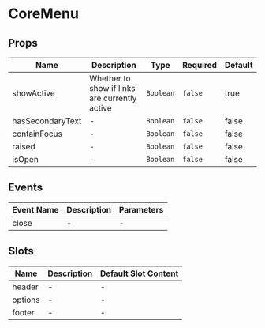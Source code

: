 # CoreMenu

## Props

<!-- @vuese:CoreMenu:props:start -->
|Name|Description|Type|Required|Default|
|---|---|---|---|---|
|showActive|Whether to show if links are currently active|`Boolean`|`false`|true|
|hasSecondaryText|-|`Boolean`|`false`|false|
|containFocus|-|`Boolean`|`false`|false|
|raised|-|`Boolean`|`false`|false|
|isOpen|-|`Boolean`|`false`|false|

<!-- @vuese:CoreMenu:props:end -->


## Events

<!-- @vuese:CoreMenu:events:start -->
|Event Name|Description|Parameters|
|---|---|---|
|close|-|-|

<!-- @vuese:CoreMenu:events:end -->


## Slots

<!-- @vuese:CoreMenu:slots:start -->
|Name|Description|Default Slot Content|
|---|---|---|
|header|-|-|
|options|-|-|
|footer|-|-|

<!-- @vuese:CoreMenu:slots:end -->
